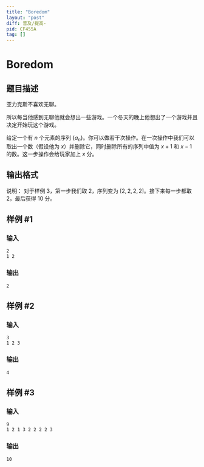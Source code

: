 ```yaml
---
title: "Boredom"
layout: "post"
diff: 普及/提高-
pid: CF455A
tag: []
---
```


# Boredom

## 题目描述

亚力克斯不喜欢无聊。

所以每当他感到无聊他就会想出一些游戏。一个冬天的晚上他想出了一个游戏并且决定开始玩这个游戏。

给定一个有 $n$ 个元素的序列 $\{a_n\}$。你可以做若干次操作。在一次操作中我们可以取出一个数（假设他为 $x$）并删除它，同时删除所有的序列中值为 $x+1$ 和 $x-1$ 的数。这一步操作会给玩家加上 $x$ 分。

## 输出格式

说明： 对于样例 3，第一步我们取 $2$，序列变为 $[2,2,2,2]$。接下来每一步都取 $2$，最后获得 $10$ 分。

## 样例 #1

### 输入

```
2
1 2

```

### 输出

```
2

```

## 样例 #2

### 输入

```
3
1 2 3

```

### 输出

```
4

```

## 样例 #3

### 输入

```
9
1 2 1 3 2 2 2 2 3

```

### 输出

```
10

```

